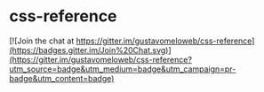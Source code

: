 # css-reference

[![Join the chat at https://gitter.im/gustavomeloweb/css-reference](https://badges.gitter.im/Join%20Chat.svg)](https://gitter.im/gustavomeloweb/css-reference?utm_source=badge&utm_medium=badge&utm_campaign=pr-badge&utm_content=badge)
